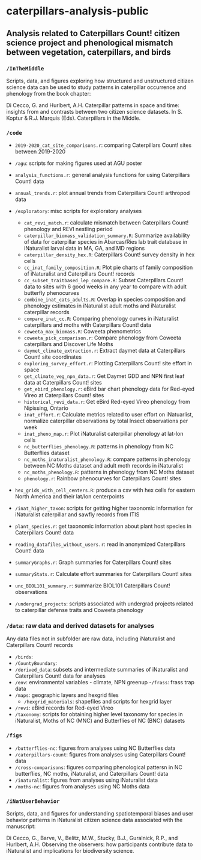 # caterpillars-analysis-public

## Analysis related to Caterpillars Count! citizen science project and phenological mismatch between vegetation, caterpillars, and birds

### `/InTheMiddle`

Scripts, data, and figures exploring how structured and unstructured citizen science data can be used to study patterns in caterpillar occurrence and phenology from the book chapter:

Di Cecco, G. and Hurlbert, A.H. Caterpillar patterns in space and time: insights from and contrasts between two citizen science datasets. In S. Koptur & R.J. Marquis (Eds). Caterpillars in the Middle. 

### `/code`

- `2019-2020_cat_site_comparisons.r`: comparing Caterpillars Count! sites between 2019-2020
- `/agu`: scripts for making figures used at AGU poster
- `analysis_functions.r`: general analysis functions for using Caterpillars Count! data
- `annual_trends.r`: plot annual trends from Caterpillars Count! arthropod data

- `/exploratory`: misc scripts for exploratory analyses
  - `cat_revi_match.r`: calculate mismatch between Caterpillars Count! phenology and REVI nestling period
  - `caterpillar_biomass_validation_summary.R`: Summarize availability of data for caterpillar species in Abarcas/Ries lab trait database in iNaturalist larval data in MA, GA, and MD regions 
  - `caterpillar_density_hex.R`: Caterpillars Count! survey density in hex cells
  - `cc_inat_family_composition.R`: Plot pie charts of family composition of iNaturalist and Caterpillars Count! records
  - `cc_subset_traitbased_lep_compare.R`: Subset Caterpillars Count! data to sites with 6 good weeks in any year to compare with adult butterfly phenocurves
  - `combine_inat_cats_adults.R`: Overlap in species composition and phenology estimates in iNaturalist adult moths and iNaturalist caterpillar records
  - `compare_inat_cc.R`: Comparing phenology curves in iNaturalist caterpillars and moths with Caterpillars Count! data
  - `coweeta_max_biomass.R`: Coweeta phenometrics
  - `coweeta_pick_comparison.r`: Compare phenology from Coweeta caterpillars and Discover Life Moths
  - `daymet_climate_extraction.r`: Extract daymet data at Caterpillars Count! site coordinates
  - `exploring_survey_effort.r`: Plotting Caterpillars Count! site effort in space
  - `get_climate_veg_npn_data.r`: Get Daymet GDD and NPN first leaf data at Caterpillars Count! sites
  - `get_ebird_phenology.r`: eBird bar chart phenology data for Red-eyed Vireo at Caterpillars Count! sites
  - `historical_revi_data.r`: Get eBird Red-eyed Vireo phenology from Nipissing, Ontario
  - `inat_effort.r`: Calculate metrics related to user effort on iNatuarlist, normalize caterpillar observations by total Insect observations per week
  - `inat_pheno_map.r`: Plot iNaturalist caterpillar phenology at lat-lon cells
  - `nc_butterflies_phenology.R`: patterns in phenology from NC Butterflies dataset
  - `nc_moths_inaturalist_phenology.R`: compare patterns in phenology between NC Moths dataset and adult moth records in iNaturalist
  - `nc_moths_phenology.R`: patterns in phenology from NC Moths dataset
  - `phenology.r`: Rainbow phenocurves for Caterpillars Count! sites
  
- `hex_grids_with_cell_centers.R`: produce a csv with hex cells for eastern North America and their lat/lon centerpoints
- `/inat_higher_taxon`: scripts for getting higher taxonomic information for iNaturalist caterpillar and sawfly records from ITIS
- `plant_species.r`: get taxonomic information about plant host species in Caterpillars Count! data
- `reading_datafiles_without_users.r`: read in anonymized Caterpillars Count! data
- `summaryGraphs.r`: Graph summaries for Caterpillars Count! sites
- `summaryStats.r`: Calculate effort summaries for Caterpillars Count! sites
- `unc_BIOL101_summary.r`: summarize BIOL101 Caterpillars Count! observations
- `/undergrad_projects`: scripts associated with undergrad projects related to caterpillar defense traits and Coweeta phenology

### `/data`: raw data and derived datasets for analyses

Any data files not in subfolder are raw data, including iNaturalist and Caterpillars Count! records

- `/birds`:
- `/CountyBoundary`:
- `/derived_data`: subsets and intermediate summaries of iNaturalist and Caterpillars Count! data for analyses
- `/env`: environmental variables - climate, NPN greenup
-`/frass`: frass trap data
- `/maps`: geographic layers and hexgrid files
  - `/hexgrid_materials`: shapefiles and scripts for hexgrid layer
- `/revi`: eBird records for Red-eyed Vireo
- `/taxonomy`: scripts for obtaining higher level taxonomy for species in iNaturalist, Moths of NC (MNC) and Butterflies of NC (BNC) datasets

### `/figs`

- `/butterflies-nc`: figures from analyses using NC Butterflies data 
- `/caterpillars-count`: figures from analyses using Caterpillars Count! data
- `/cross-comparisons`: figures comparing phenological pattersn in NC butterflies, NC moths, iNaturalist, and Caterpillars Count! data
- `/inaturalist`: figures from analyses using iNaturalist data
- `/moths-nc`: figures from analyses using NC Moths data

### `/iNatUserBehavior`

Scripts, data, and figures for understanding spatiotemporal biases and user behavior patterns in iNaturalist citizen science data associated with the manuscript:

Di Cecco, G., Barve, V., Belitz, M.W., Stucky, B.J., Guralnick, R.P., and Hurlbert, A.H. Observing the observers: how participants contribute data to iNaturalist and implications for biodiversity science.
 
